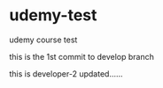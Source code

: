 # udemy-test
udemy course test

this is the 1st commit to develop branch

this is developer-2 updated......